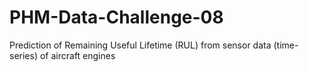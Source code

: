 # PHM-Data-Challenge-08
Prediction of Remaining Useful Lifetime (RUL) from sensor data (time-series) of aircraft engines 
